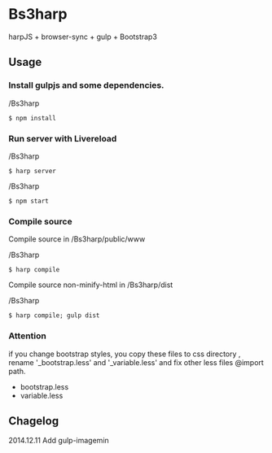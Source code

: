 # Bs3harp

harpJS + browser-sync + gulp + Bootstrap3

## Usage

### Install gulpjs and some dependencies.

/Bs3harp

```
$ npm install
```

### Run server with Livereload

/Bs3harp

```
$ harp server
```

/Bs3harp

```
$ npm start
```

### Compile source 

Compile source in /Bs3harp/public/www 

/Bs3harp

```
$ harp compile
```

Compile source non-minify-html in /Bs3harp/dist

/Bs3harp

```
$ harp compile; gulp dist
```

### Attention

if you change bootstrap styles, you copy these files to css directory , rename '_bootstrap.less' and '_variable.less' and fix other less files @import path.

- bootstrap.less
- variable.less

## Chagelog

2014.12.11 Add gulp-imagemin
